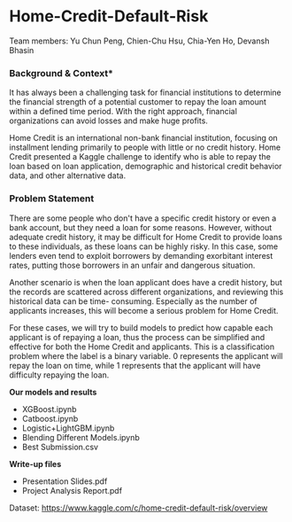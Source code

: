 # Home-Credit-Default-Risk

Team members: Yu Chun Peng, Chien-Chu Hsu, Chia-Yen Ho, Devansh Bhasin

### Background & Context*
It has always been a challenging task for financial institutions to determine the financial strength of a potential customer to repay the loan amount within a defined time period. With the right approach, financial organizations can avoid losses and make huge profits.

Home Credit is an international non-bank financial institution, focusing on installment lending primarily to people with little or no credit history. Home Credit presented a Kaggle challenge to identify who is able to repay the loan based on loan application, demographic and historical credit behavior data, and other alternative data.


### Problem Statement
There are some people who don't have a specific credit history or even a bank account, but they need a loan for some reasons. However, without adequate credit history, it may be difficult for Home Credit to provide loans to these individuals, as these loans can be highly risky. In this case, some lenders even tend to exploit borrowers by demanding exorbitant interest rates, putting those borrowers in an unfair and dangerous situation.

Another scenario is when the loan applicant does have a credit history, but the records are scattered across different organizations, and reviewing this historical data can be time- consuming. Especially as the number of applicants increases, this will become a serious problem for Home Credit.

For these cases, we will try to build models to predict how capable each applicant is of repaying a loan, thus the process can be simplified and effective for both the Home Credit and applicants. This is a classification problem where the label is a binary variable. 0 represents the applicant will repay the loan on time, while 1 represents that the applicant will have difficulty repaying the loan.


**Our models and results**
- XGBoost.ipynb
- Catboost.ipynb
- Logistic+LightGBM.ipynb
- Blending Different Models.ipynb
- Best Submission.csv

**Write-up files**
- Presentation Slides.pdf
- Project Analysis Report.pdf

Dataset: https://www.kaggle.com/c/home-credit-default-risk/overview
